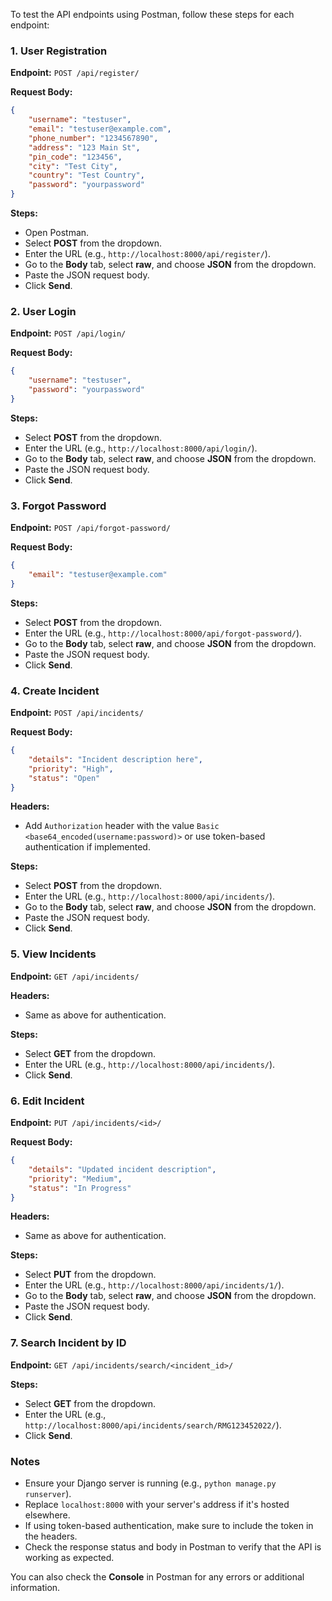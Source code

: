 To test the API endpoints using Postman, follow these steps for each endpoint:

### 1. User Registration

**Endpoint:** `POST /api/register/`

**Request Body:**
```json
{
    "username": "testuser",
    "email": "testuser@example.com",
    "phone_number": "1234567890",
    "address": "123 Main St",
    "pin_code": "123456",
    "city": "Test City",
    "country": "Test Country",
    "password": "yourpassword"
}
```

**Steps:**
- Open Postman.
- Select **POST** from the dropdown.
- Enter the URL (e.g., `http://localhost:8000/api/register/`).
- Go to the **Body** tab, select **raw**, and choose **JSON** from the dropdown.
- Paste the JSON request body.
- Click **Send**.

### 2. User Login

**Endpoint:** `POST /api/login/`

**Request Body:**
```json
{
    "username": "testuser",
    "password": "yourpassword"
}
```

**Steps:**
- Select **POST** from the dropdown.
- Enter the URL (e.g., `http://localhost:8000/api/login/`).
- Go to the **Body** tab, select **raw**, and choose **JSON** from the dropdown.
- Paste the JSON request body.
- Click **Send**.

### 3. Forgot Password

**Endpoint:** `POST /api/forgot-password/`

**Request Body:**
```json
{
    "email": "testuser@example.com"
}
```

**Steps:**
- Select **POST** from the dropdown.
- Enter the URL (e.g., `http://localhost:8000/api/forgot-password/`).
- Go to the **Body** tab, select **raw**, and choose **JSON** from the dropdown.
- Paste the JSON request body.
- Click **Send**.

### 4. Create Incident

**Endpoint:** `POST /api/incidents/`

**Request Body:**
```json
{
    "details": "Incident description here",
    "priority": "High",
    "status": "Open"
}
```

**Headers:**
- Add `Authorization` header with the value `Basic <base64_encoded(username:password)>` or use token-based authentication if implemented.

**Steps:**
- Select **POST** from the dropdown.
- Enter the URL (e.g., `http://localhost:8000/api/incidents/`).
- Go to the **Body** tab, select **raw**, and choose **JSON** from the dropdown.
- Paste the JSON request body.
- Click **Send**.

### 5. View Incidents

**Endpoint:** `GET /api/incidents/`

**Headers:**
- Same as above for authentication.

**Steps:**
- Select **GET** from the dropdown.
- Enter the URL (e.g., `http://localhost:8000/api/incidents/`).
- Click **Send**.

### 6. Edit Incident

**Endpoint:** `PUT /api/incidents/<id>/`

**Request Body:**
```json
{
    "details": "Updated incident description",
    "priority": "Medium",
    "status": "In Progress"
}
```

**Headers:**
- Same as above for authentication.

**Steps:**
- Select **PUT** from the dropdown.
- Enter the URL (e.g., `http://localhost:8000/api/incidents/1/`).
- Go to the **Body** tab, select **raw**, and choose **JSON** from the dropdown.
- Paste the JSON request body.
- Click **Send**.

### 7. Search Incident by ID

**Endpoint:** `GET /api/incidents/search/<incident_id>/`

**Steps:**
- Select **GET** from the dropdown.
- Enter the URL (e.g., `http://localhost:8000/api/incidents/search/RMG123452022/`).
- Click **Send**.

### Notes

- Ensure your Django server is running (e.g., `python manage.py runserver`).
- Replace `localhost:8000` with your server's address if it's hosted elsewhere.
- If using token-based authentication, make sure to include the token in the headers.
- Check the response status and body in Postman to verify that the API is working as expected.

You can also check the **Console** in Postman for any errors or additional information.